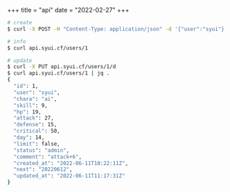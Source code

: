 +++
title = "api"
date = "2022-02-27"
+++

```sh
# create
$ curl -X POST -H "Content-Type: application/json" -d '{"user":"syui"}' api.syui.cf/users

# info
$ curl api.syui.cf/users/1

# update
$ curl -X PUT api.syui.cf/users/1/d
$ curl api.syui.cf/users/1 | jq .
{
  "id": 1,
  "user": "syui",
  "chara": "ai",
  "skill": 9,
  "hp": 19,
  "attack": 27,
  "defense": 15,
  "critical": 50,
  "day": 14,
  "limit": false,
  "status": "admin",
  "comment": "attack+6",
  "created_at": "2022-06-11T10:22:11Z",
  "next": "20220612",
  "updated_at": "2022-06-11T11:17:31Z"
}
```

<link href="/tarot-api/chunk-vendors.js" rel="preload" as="script">
<div id="app"></div>
<script src="/tarot-api/chunk-vendors.js"></script>
<script src="/tarot-api/app.js"></script>
<link href="/tarot-api/app.css" rel="stylesheet">
